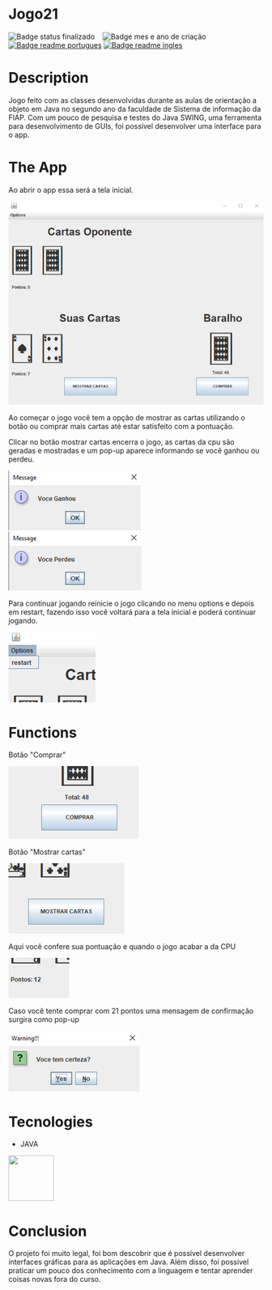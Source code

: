 # Jogo21
 
![Badge status finalizado](https://img.shields.io/badge/Status-Finalizado-success?style=for-the-badge)&nbsp;&nbsp;&nbsp;
![Badge mes e ano de criação](https://img.shields.io/badge/Release_Date-04/2023-informational?style=for-the-badge)
[![Badge readme portugues](https://img.shields.io/badge/Lang-PT--BR-informational?style=for-the-badge)](https://github.com/VituHonda/Jogo21)
[![Badge readme ingles](https://img.shields.io/badge/Lang-EN-informational?style=for-the-badge)](https://github.com/VituHonda/Jogo21/blob/main/README-en.md)

# Description
Jogo feito com as classes desenvolvidas durante as aulas de orientação a objeto em Java no segundo ano da faculdade de Sistema de informação da FIAP. Com um pouco de pesquisa e testes do Java SWING, uma ferramenta para desenvolvimento de GUIs, foi possível desenvolver uma interface para o app.

# The App

Ao abrir o app essa será a tela inicial.

![Img Tela inicial jogo 21](https://github.com/VituHonda/Jogo21/blob/main/Jogo21Img/TelaInicial.png)

Ao começar o jogo você tem a opção de mostrar as cartas utilizando o botão ou comprar mais cartas até estar satisfeito com a pontuação.

Clicar no botão mostrar cartas encerra o jogo, as cartas da cpu são geradas e mostradas e um pop-up aparece informando se você ganhou ou perdeu.

![Pop-up com mensagem de ganhou](https://github.com/VituHonda/Jogo21/blob/main/Jogo21Img/MensagemGanhou.png)
![Pop-up com mensagem de perdeu](https://github.com/VituHonda/Jogo21/blob/main/Jogo21Img/MensagemPerdeu.png)

Para continuar jogando reinicie o jogo clicando no menu options e depois em restart, fazendo isso você voltará para a tela inicial e poderá continuar jogando.

![Imagem menu options com a opçao restart](https://github.com/VituHonda/Jogo21/blob/main/Jogo21Img/BotaoRestart.png)

# Functions

Botão "Comprar" 

![Imagem botão comprar](https://github.com/VituHonda/Jogo21/blob/main/Jogo21Img/BotaoComprar.png)

Botão "Mostrar cartas"

![Imagem botão mostrar cartas](https://github.com/VituHonda/Jogo21/blob/main/Jogo21Img/BotaoMostrarCartas.png)

Aqui você confere sua pontuação e quando o jogo acabar a da CPU

![Img pontuação](https://github.com/VituHonda/Jogo21/blob/main/Jogo21Img/Pontuacao.png)

Caso você tente comprar com 21 pontos uma mensagem de confirmação surgira como pop-up

![Pop-up de confimação](https://github.com/VituHonda/Jogo21/blob/main/Jogo21Img/ConfirmaCompra21.png)

# Tecnologies

 - JAVA

<img src="https://cdn.jsdelivr.net/gh/devicons/devicon/icons/java/java-original-wordmark.svg" width="90" height="90" />
          

# Conclusion

O projeto foi muito legal, foi bom descobrir que é possível desenvolver interfaces gráficas para as aplicações em Java. Além disso, foi possível praticar um pouco dos conhecimento com a linguagem e tentar aprender coisas novas fora do curso.
